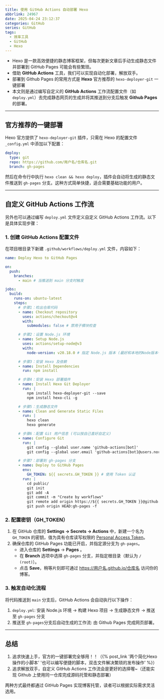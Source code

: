 ```yaml
---
title: 使用 GitHub Actions 自动部署 Hexo
abbrlink: 24967
date: 2025-04-24 23:12:37
categories: GitHub
series: GitHub
tags:
  - 效率工具
  - GitHub
  - Hexo
---
```


- Hexo 是一款高效便捷的静态博客框架，但每次更新文章后手动生成静态文件并部署到 GitHub Pages 可能会有些繁琐。
- 借助 **GitHub Actions** 工具，我们可以实现自动化部署，解放双手。
- 部署到 Github Pages 的常用方式是 **Hexo** 官方推荐的 `hexo-deployer-git` 一键部署
- 本文则是通过编写自定义的 **GitHub Actions** 工作流配置文件（如 `deploy.yml`）去完成静态网页的生成并将其推送到分支后触发 **Github Pages** 的部署。

---

## 官方推荐的一键部署

Hexo 官方提供了 `hexo-deployer-git` 插件，只需在 Hexo 的配置文件 `_config.yml` 中添加以下配置：

```yaml
deploy:
  type: git
  repo: https://github.com/用户名/仓库名.git
  branch: gh-pages
```

然后在命令行中执行 `hexo clean && hexo deploy`，插件会自动将生成的静态文件推送到 `gh-pages` 分支。这种方式简单快捷，适合需要基础功能的用户。

---

## 自定义 GitHub Actions 工作流

另外也可以通过编写 `deploy.yml` 文件定义自定义 GitHub Actions 工作流。以下是具体实现步骤：

### 1. 创建 GitHub Actions 配置文件

在项目根目录下新建 `.github/workflows/deploy.yml` 文件，内容如下：

```yaml
name: Deploy Hexo to GitHub Pages

on:
  push:
    branches:
      - main # 当推送到 main 分支时触发

jobs:
  build:
    runs-on: ubuntu-latest
    steps:
      # 步骤1：检出仓库代码
      - name: Checkout repository
        uses: actions/checkout@v4
        with:
          submodules: false # 禁用子模块检查

      # 步骤2：设置 Node.js 环境
      - name: Setup Node.js
        uses: actions/setup-node@v3
        with:
          node-version: v20.18.0 # 指定 Node.js 版本 (最好和本地的Node版本一致，减少报错的机率)

      # 步骤3：安装 Hexo 及依赖
      - name: Install Dependencies
        run: npm install

      # 步骤4：安装 Hexo 部署插件
      - name: Install Hexo Git Deployer
        run: |
          npm install hexo-deployer-git --save 
          npm install hexo-cli -g

      # 步骤5：生成静态文件
      - name: Clean and Generate Static Files
        run: |
          hexo clean
          hexo generate

      # 步骤6：配置 Git 用户信息 (可以按自己喜好自定义)
      - name: Configure Git
        run: |
          git config --global user.name 'github-actions[bot]'
          git config --global user.email 'github-actions[bot]@users.noreply.github.com'

      # 步骤7：部署到 gh-pages 分支
      - name: Deploy to GitHub Pages
        env:
          GH_TOKEN: ${{ secrets.GH_TOKEN }} # 使用 Token 认证
        run: |
          cd public/
          git init
          git add -A
          git commit -m "Create by workflows"
          git remote add origin https://${{ secrets.GH_TOKEN }}@github.com/trying-c/trying-hexo.git
          git push origin HEAD:gh-pages -f
```

### 2. 配置密钥（GH_TOKEN）

1. 在 GitHub 仓库的 **Settings → Secrets → Actions** 中，新建一个名为 `GH_TOKEN` 的密钥，值为具有仓库读写权限的 [Personal Access Token](https://github.com/settings/tokens)。
2. 确保仓库的 GitHub Pages 功能已开启，并指定源分支为 `gh-pages`。
   - 进入仓库的 **Settings** → **Pages** 。
   - 在 **Branch** 选项中选择 `gh-pages` 分支，并指定根目录（默认为 `/ (root)`）。
   - 点击 **Save**，稍等片刻即可通过 https://用户名.github.io/仓库名 访问你的博客。

### 3. 触发自动化流程

将代码推送到 `main` 分支后，GitHub Actions 会自动执行以下操作：

1. `deploy.yml`: 安装 Node.js 环境 → 构建 Hexo 项目 → 生成静态文件 → 推送至 `gh-pages` 分支
2. 推送至 `gh-pages`分支后自动生成的工作流: 由 Github Pages 完成网页部署。

---

## 总结

1. 追求快速上手，官方的一键部署完全够用！！（{% post_link '两个简化Hexo操作的小脚本' '也可以编写便捷的脚本，双击文件解决繁琐的发布操作' %}）
2. 追求解放双手，自定义 GitHub Actions 工作流会是更好的选择喔~（还能实现 Github 上使用同一仓库完成源码托管和静态部署）

两种方式最终都通过 GitHub Pages 实现博客托管，读者可以根据实际需求灵活选用。
